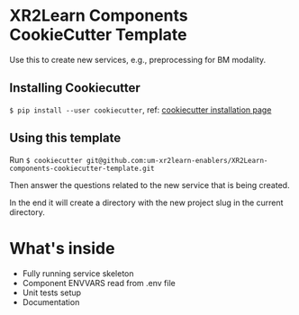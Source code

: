 # XR2Learn Components CookieCutter Template

Use this to create new services, e.g., preprocessing for BM modality.

## Installing Cookiecutter

`$ pip install --user cookiecutter`,
ref: [cookiecutter installation page](https://cookiecutter.readthedocs.io/en/latest/installation.html)

## Using this template

Run `$ cookiecutter git@github.com:um-xr2learn-enablers/XR2Learn-components-cookiecutter-template.git`

Then answer the questions related to the new service that is being created.

In the end it will create a directory with the new project slug in the current directory.

# What's inside

* Fully running service skeleton
* Component ENVVARS read from .env file
* Unit tests setup
* Documentation